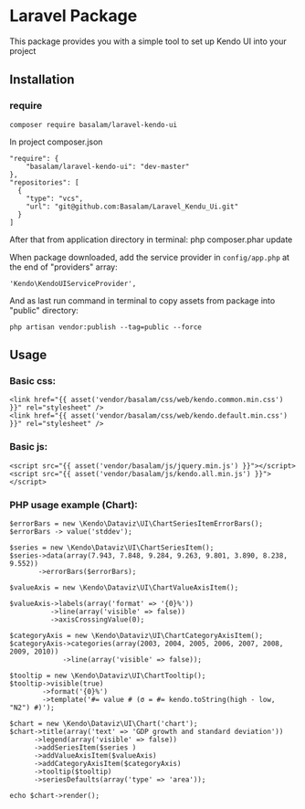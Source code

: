 # Laravel Package

This package provides you with a simple tool to set up Kendo UI into your project

## Installation

### require

`composer require basalam/laravel-kendo-ui`

In project composer.json

    "require": {
	    "basalam/laravel-kendo-ui": "dev-master"
	},
    "repositories": [
	  {
		"type": "vcs",
		"url": "git@github.com:Basalam/Laravel_Kendu_Ui.git"
	  }
	]
    
After that from application directory in terminal:
    php composer.phar update
    
When package downloaded, add the service provider in `config/app.php` at the end of "providers" array:

    'Kendo\KendoUIServiceProvider',
    
And as last run command in terminal to copy assets from package into "public" directory:

    php artisan vendor:publish --tag=public --force

## Usage

### Basic css:
    <link href="{{ asset('vendor/basalam/css/web/kendo.common.min.css') }}" rel="stylesheet" />
    <link href="{{ asset('vendor/basalam/css/web/kendo.default.min.css') }}" rel="stylesheet" />

### Basic js:
    <script src="{{ asset('vendor/basalam/js/jquery.min.js') }}"></script>
    <script src="{{ asset('vendor/basalam/js/kendo.all.min.js') }}"></script>
 
### PHP usage example (Chart):
    $errorBars = new \Kendo\Dataviz\UI\ChartSeriesItemErrorBars();
    $errorBars -> value('stddev');

    $series = new \Kendo\Dataviz\UI\ChartSeriesItem();
    $series->data(array(7.943, 7.848, 9.284, 9.263, 9.801, 3.890, 8.238, 9.552))
           ->errorBars($errorBars);

    $valueAxis = new \Kendo\Dataviz\UI\ChartValueAxisItem();

    $valueAxis->labels(array('format' => '{0}%'))
              ->line(array('visible' => false))
              ->axisCrossingValue(0);

    $categoryAxis = new \Kendo\Dataviz\UI\ChartCategoryAxisItem();
    $categoryAxis->categories(array(2003, 2004, 2005, 2006, 2007, 2008, 2009, 2010))
                 ->line(array('visible' => false));

    $tooltip = new \Kendo\Dataviz\UI\ChartTooltip();
    $tooltip->visible(true)
            ->format('{0}%')
            ->template('#= value # (σ = #= kendo.toString(high - low, "N2") #)');

    $chart = new \Kendo\Dataviz\UI\Chart('chart');
    $chart->title(array('text' => 'GDP growth and standard deviation'))
          ->legend(array('visible' => false))
          ->addSeriesItem($series )
          ->addValueAxisItem($valueAxis)
          ->addCategoryAxisItem($categoryAxis)
          ->tooltip($tooltip)
          ->seriesDefaults(array('type' => 'area'));

    echo $chart->render();